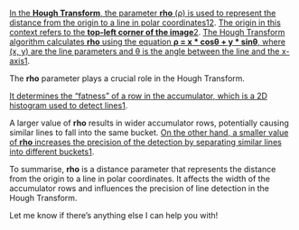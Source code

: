 [In the **Hough Transform**, the parameter **rho** (ρ) is used to represent the distance from the origin to a line in polar coordinates](https://stackoverflow.com/questions/40531468/explanation-of-rho-and-theta-parameters-in-houghlines)[1](https://stackoverflow.com/questions/40531468/explanation-of-rho-and-theta-parameters-in-houghlines)[2](https://www.mathworks.com/help/images/ref/hough.html). [The origin in this context refers to the **top-left corner of the image**](https://www.mathworks.com/help/images/ref/hough.html)[2](https://www.mathworks.com/help/images/ref/hough.html). [The Hough Transform algorithm calculates **rho** using the equation **ρ = x * cosθ + y * sinθ**, where (x, y) are the line parameters and θ is the angle between the line and the x-axis](https://stackoverflow.com/questions/40531468/explanation-of-rho-and-theta-parameters-in-houghlines)[1](https://stackoverflow.com/questions/40531468/explanation-of-rho-and-theta-parameters-in-houghlines).

The **rho** parameter plays a crucial role in the Hough Transform.

[It determines the “fatness” of a row in the accumulator, which is a 2D histogram used to detect lines](https://stackoverflow.com/questions/40531468/explanation-of-rho-and-theta-parameters-in-houghlines)[1](https://stackoverflow.com/questions/40531468/explanation-of-rho-and-theta-parameters-in-houghlines). 

A larger value of **rho** results in wider accumulator rows, potentially causing similar lines to fall into the same bucket. [On the other hand, a smaller value of **rho** increases the precision of the detection by separating similar lines into different buckets](https://stackoverflow.com/questions/40531468/explanation-of-rho-and-theta-parameters-in-houghlines)[1](https://stackoverflow.com/questions/40531468/explanation-of-rho-and-theta-parameters-in-houghlines).

To summarise, **rho** is a distance parameter that represents the distance from the origin to a line in polar coordinates. It affects the width of the accumulator rows and influences the precision of line detection in the Hough Transform.

Let me know if there’s anything else I can help you with!